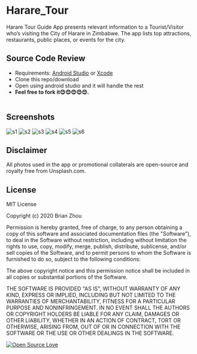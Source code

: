 # Harare_Tour
Harare Tour Guide App presents relevant information to a Tourist/Visitor who’s visiting the City of Harare in Zimbabwe. 
The app lists top attractions, restaurants, public places, or events for the city.

## Source Code Review
* Requirements: [Android Studio](https://developer.android.com/studio/) or [Xcode](https://developer.apple.com/xcode/)<br />
* Clone this repo/download 
* Open using android studio and it will handle the rest
* **Feel free to fork it😊😊😊😊😊.**<br /><br />


## Screenshots
![s1](https://user-images.githubusercontent.com/39838697/80272713-ccbe7500-86c3-11ea-9150-1d25b8499781.png)
![s2](https://user-images.githubusercontent.com/39838697/80272715-cfb96580-86c3-11ea-9175-3768e63aa3f5.png)
![s3](https://user-images.githubusercontent.com/39838697/80272716-d0ea9280-86c3-11ea-9599-73e272e24431.png)
![s4](https://user-images.githubusercontent.com/39838697/80272719-d5af4680-86c3-11ea-8820-e2cef7a39eb9.png)
![s5](https://user-images.githubusercontent.com/39838697/80272723-e52e8f80-86c3-11ea-874a-c1dd315bdf42.png)
![s6](https://user-images.githubusercontent.com/39838697/80272779-579f6f80-86c4-11ea-9589-99521da4d686.png)


## Disclaimer
All photos used in the app or promotional collaterals are open-source and royalty free from Unsplash.com.

## License
MIT License

Copyright (c) 2020 Brian Zhou

Permission is hereby granted, free of charge, to any person obtaining a copy
of this software and associated documentation files (the "Software"), to deal
in the Software without restriction, including without limitation the rights
to use, copy, modify, merge, publish, distribute, sublicense, and/or sell
copies of the Software, and to permit persons to whom the Software is
furnished to do so, subject to the following conditions:

The above copyright notice and this permission notice shall be included in all
copies or substantial portions of the Software.

THE SOFTWARE IS PROVIDED "AS IS", WITHOUT WARRANTY OF ANY KIND, EXPRESS OR
IMPLIED, INCLUDING BUT NOT LIMITED TO THE WARRANTIES OF MERCHANTABILITY,
FITNESS FOR A PARTICULAR PURPOSE AND NONINFRINGEMENT. IN NO EVENT SHALL THE
AUTHORS OR COPYRIGHT HOLDERS BE LIABLE FOR ANY CLAIM, DAMAGES OR OTHER
LIABILITY, WHETHER IN AN ACTION OF CONTRACT, TORT OR OTHERWISE, ARISING FROM,
OUT OF OR IN CONNECTION WITH THE SOFTWARE OR THE USE OR OTHER DEALINGS IN THE
SOFTWARE.

[![Open Source Love](https://badges.frapsoft.com/os/v2/open-source-200x33.png?v=103)](https://github.com/ellerbrock/open-source-badge/)  

